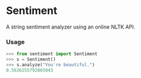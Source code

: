 # Sentiment
A string sentiment analyzer using an online NLTK API.

### Usage

```python
>>> from sentiment import Sentiment
>>> s = Sentiment()
>>> s.analyze("You're beautiful.")
0.5626255792865043
```

